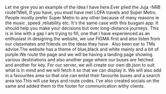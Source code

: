 Let me give you an example of the idea I have here.Ever plied the Juja -NRB route?Well, If you have, you must have met LOFA travels and Super Metro. People mostly prefer Super Metro to any other because of many reasons ie the music ,speed ,reliability etc. It's the same case with this busgani app. It should help you make your decisions but over long-distance journeys.
This is in line with a gap I am trying to fill, one  that I have experienced as an enthusiast
In designing the website, we use FIGMA first and also listen from our classmates and friends on the ideas they have . Also keen ear to TMs advise.The website has a theme of blue,black and white mainly and a bit of purple.We route the page and we will be having a landing page showing various destinations and also another page where our buses are fetched and another for key.
For our server, we will create our own db.json to suit what is in mind and we will fetch it so that we can display it.
We will also add in a favourites area so that one can enlist their favourite buses and a search area too.This will use keys and route codes.
I've also created socials on the same and added them to the footer for communication withy clients.